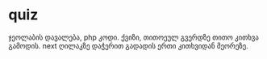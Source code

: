 # quiz
ჯეოლაბის დავალება, php კოდი.
ქვიზი, თითოეულ გვერდზე თითო კითხვა გამოდის. 
next ღილაკზე დაჭერით გადადის ერთი კითხვიდან მეორეზე.
